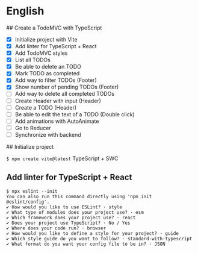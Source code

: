 # English

## Create a TodoMVC with TypeScript

- [x] Initialize project with Vite
- [x] Add linter for TypeScript + React
- [x] Add TodoMVC styles
- [x] List all TODOs
- [x] Be able to delete an TODO
- [x] Mark TODO as completed
- [x] Add way to filter TODOs (Footer)
- [x] Show number of pending TODOs (Footer)
- [ ] Add way to delete all completed TODOs
- [ ] Create Header with input (Header)
- [ ] Create a TODO (Header)
- [ ] Be able to edit the text of a TODO (Double click)
- [ ] Add animations with AutoAnimate
- [ ] Go to Reducer
- [ ] Synchronize with backend

## Initialize project

`$ npm create vite@latest`
TypeScript + SWC

## Add linter for TypeScript + React

```
$ npx eslint --init
You can also run this command directly using 'npm init @eslint/config'.
✔ How would you like to use ESLint? · style
✔ What type of modules does your project use? · esm
✔ Which framework does your project use? · react
✔ Does your project use TypeScript? · No / Yes
✔ Where does your code run? · browser
✔ How would you like to define a style for your project? · guide
✔ Which style guide do you want to follow? · standard-with-typescript
✔ What format do you want your config file to be in? · JSON
```
